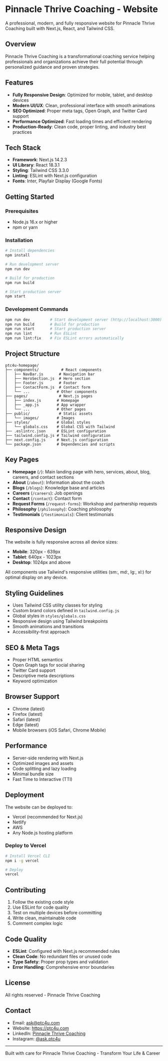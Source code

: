 # Pinnacle Thrive Coaching - Website

A professional, modern, and fully responsive website for Pinnacle Thrive Coaching built with Next.js, React, and Tailwind CSS.

## Overview

Pinnacle Thrive Coaching is a transformational coaching service helping professionals and organizations achieve their full potential through personalized guidance and proven strategies.

## Features

- **Fully Responsive Design**: Optimized for mobile, tablet, and desktop devices
- **Modern UI/UX**: Clean, professional interface with smooth animations
- **SEO Optimized**: Proper meta tags, Open Graph, and Twitter Card support
- **Performance Optimized**: Fast loading times and efficient rendering
- **Production-Ready**: Clean code, proper linting, and industry best practices

## Tech Stack

- **Framework**: Next.js 14.2.3
- **UI Library**: React 18.3.1
- **Styling**: Tailwind CSS 3.3.0
- **Linting**: ESLint with Next.js configuration
- **Fonts**: Inter, Playfair Display (Google Fonts)

## Getting Started

### Prerequisites

- Node.js 16.x or higher
- npm or yarn

### Installation

```bash
# Install dependencies
npm install

# Run development server
npm run dev

# Build for production
npm run build

# Start production server
npm start
```

### Development Commands

```bash
npm run dev         # Start development server (http://localhost:3000)
npm run build       # Build for production
npm run start       # Start production server
npm run lint        # Run ESLint
npm run lint:fix    # Fix ESLint errors automatically
```

## Project Structure

```
ptc4u-homepage/
├── components/          # React components
│   ├── NavBar.js       # Navigation bar
│   ├── HeroSection.js  # Hero section
│   ├── Footer.js       # Footer
│   ├── ContactForm.js  # Contact form
│   └── ...            # Other components
├── pages/              # Next.js pages
│   ├── index.js       # Homepage
│   ├── _app.js        # App wrapper
│   └── ...            # Other pages
├── public/             # Static assets
│   └── images/        # Images
├── styles/            # Global styles
│   └── globals.css    # Global CSS with Tailwind
├── .eslintrc.json     # ESLint configuration
├── tailwind.config.js # Tailwind configuration
├── next.config.js     # Next.js configuration
└── package.json       # Dependencies and scripts
```

## Key Pages

- **Homepage** (`/`): Main landing page with hero, services, about, blog, careers, and contact sections
- **About** (`/about`): Information about the coach
- **Blogs** (`/blogs`): Knowledge base and articles
- **Careers** (`/careers`): Job openings
- **Contact** (`/contact`): Contact form
- **Request Forms** (`/request-forms`): Workshop and partnership requests
- **Philosophy** (`/philosophy`): Coaching philosophy
- **Testimonials** (`/testimonials`): Client testimonials

## Responsive Design

The website is fully responsive across all device sizes:

- **Mobile**: 320px - 639px
- **Tablet**: 640px - 1023px
- **Desktop**: 1024px and above

All components use Tailwind's responsive utilities (sm:, md:, lg:, xl:) for optimal display on any device.

## Styling Guidelines

- Uses Tailwind CSS utility classes for styling
- Custom brand colors defined in `tailwind.config.js`
- Global styles in `styles/globals.css`
- Responsive design using Tailwind breakpoints
- Smooth animations and transitions
- Accessibility-first approach

## SEO & Meta Tags

- Proper HTML semantics
- Open Graph tags for social sharing
- Twitter Card support
- Descriptive meta descriptions
- Keyword optimization

## Browser Support

- Chrome (latest)
- Firefox (latest)
- Safari (latest)
- Edge (latest)
- Mobile browsers (iOS Safari, Chrome Mobile)

## Performance

- Server-side rendering with Next.js
- Optimized images and assets
- Code splitting and lazy loading
- Minimal bundle size
- Fast Time to Interactive (TTI)

## Deployment

The website can be deployed to:

- Vercel (recommended for Next.js)
- Netlify
- AWS
- Any Node.js hosting platform

### Deploy to Vercel

```bash
# Install Vercel CLI
npm i -g vercel

# Deploy
vercel
```

## Contributing

1. Follow the existing code style
2. Use ESLint for code quality
3. Test on multiple devices before committing
4. Write clean, maintainable code
5. Comment complex logic

## Code Quality

- **ESLint**: Configured with Next.js recommended rules
- **Clean Code**: No redundant files or unused code
- **Type Safety**: Proper prop types and validation
- **Error Handling**: Comprehensive error boundaries

## License

All rights reserved - Pinnacle Thrive Coaching

## Contact

- Email: ask@ptc4u.com
- Website: https://ptc4u.com
- LinkedIn: [Pinnacle Thrive Coaching](https://www.linkedin.com/company/pinnacle-thrive-coaching/)
- Instagram: [@ask.ptc4u](https://instagram.com/ask.ptc4u)

---

Built with care for Pinnacle Thrive Coaching - Transform Your Life & Career
